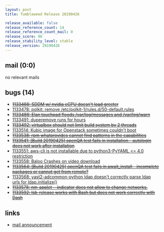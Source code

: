 ```yaml
---
layout: post
title: Tumbleweed Release 20190426

release_available: false
release_reference_count: 14
release_reference_count_mail: 0
release_score: 96
release_stability_level: stable
release_version: 20190426
---
```


## mail (0:0)

no relevant mails

## bugs (14)

<!--more-->

- ~~[1133466: SDDM w/ nvidia eGPU doesn't load greeter](https://bugzilla.opensuse.org/show_bug.cgi?id=1133466)~~
- [1133478: polkit: remove /etc/polkit-1/rules.d/50-default.rules](https://bugzilla.opensuse.org/show_bug.cgi?id=1133478)
- ~~[1133486: Elan touchpad floods /var/log/messages and /var/log/warn](https://bugzilla.opensuse.org/show_bug.cgi?id=1133486)~~
- [1133491: duperemove runs for hours](https://bugzilla.opensuse.org/show_bug.cgi?id=1133491)
- ~~[1133492: virtualbox should not limit build system by 2 threads](https://bugzilla.opensuse.org/show_bug.cgi?id=1133492)~~
- [1133514: Kubic image for Openstack sometimes couldn't boot](https://bugzilla.opensuse.org/show_bug.cgi?id=1133514)
- ~~[1133538: rpm whatprovides cannot find patterns in the capabilities](https://bugzilla.opensuse.org/show_bug.cgi?id=1133538)~~
- ~~[1133541: \[Build 20190425\] openQA test fails in installation - autologin does not work after installation](https://bugzilla.opensuse.org/show_bug.cgi?id=1133541)~~
- [1133551: aws-cli is not installable due to python3-PyYAML <= 4.0 restriction](https://bugzilla.opensuse.org/show_bug.cgi?id=1133551)
- [1133558: Baloo Crashes on video download](https://bugzilla.opensuse.org/show_bug.cgi?id=1133558)
- ~~[1133564: \[Build 20190425\] openQA test fails in await_install - incomplete packages or cannot get from remote?](https://bugzilla.opensuse.org/show_bug.cgi?id=1133564)~~
- [1133568: yast2-adcommon-python ldap doesn't correctly parse ldap urls for ldap.initialize()](https://bugzilla.opensuse.org/show_bug.cgi?id=1133568)
- ~~[1133578: nm-applet --indicator does not allow to change networks.](https://bugzilla.opensuse.org/show_bug.cgi?id=1133578)~~
- ~~[1133592: lsb-release works with Bash but does not work correctly with Dash](https://bugzilla.opensuse.org/show_bug.cgi?id=1133592)~~



## links

- [mail announcement](https://lists.opensuse.org/opensuse-factory/2019-04/msg00412.html)
